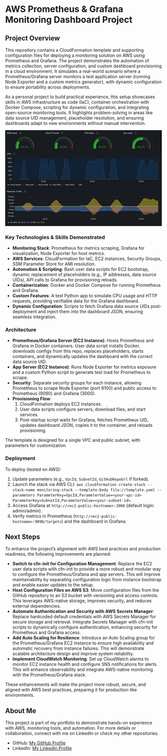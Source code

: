 # AWS Prometheus & Grafana Monitoring Dashboard Project

## Project Overview

This repository contains a CloudFormation template and supporting configuration files for deploying a monitoring solution on AWS using Prometheus and Grafana. The project demonstrates the automation of metrics collection, server configuration, and custom dashboard provisioning in a cloud environment. It simulates a real-world scenario where a Prometheus/Grafana server monitors a test application server (running Node Exporter and a custom metrics generator), with dynamic configuration to ensure portability across deployments.

As a personal project to build practical experience, this setup showcases skills in AWS infrastructure as code (IaC), container orchestration with Docker Compose, scripting for dynamic configuration, and integrating open-source monitoring tools. It highlights problem-solving in areas like data source UID management, placeholder resolution, and ensuring dashboards adapt to new environments without manual intervention.

![Grafana Dashboard Screenshot](screenshots/grafana-dashboard.png)

### Key Technologies & Skills Demonstrated
- **Monitoring Stack**: Prometheus for metrics scraping, Grafana for visualization, Node Exporter for host metrics.
- **AWS Services**: CloudFormation for IaC, EC2 instances, Security Groups, SSM Parameter Store for AMI resolution.
- **Automation & Scripting**: Bash user data scripts for EC2 bootstrap, dynamic replacement of placeholders (e.g., IP addresses, data source UIDs), API calls to Grafana for provisioning reloads.
- **Containerization**: Docker and Docker Compose for running Prometheus and Grafana.
- **Custom Features**: A test Python app to simulate CPU usage and HTTP requests, providing verifiable data for the Grafana dashboard.
- **Dynamic Configuration**: Scripts to fetch Grafana data source UIDs post-deployment and inject them into the dashboard JSON, ensuring seamless integration.

### Architecture
- **Prometheus/Grafana Server (EC2 Instance)**: Hosts Prometheus and Grafana in Docker containers. User data script installs Docker, downloads configs from this repo, replaces placeholders, starts containers, and dynamically updates the dashboard with the correct data source UID.
- **App Server (EC2 Instance)**: Runs Node Exporter for metrics exposure and a custom Python script to generate test load for Prometheus to scrape.
- **Security**: Separate security groups for each instance, allowing Prometheus to scrape Node Exporter (port 9100) and public access to Prometheus (9090) and Grafana (3000).
- **Provisioning Flow**:
  1. CloudFormation deploys EC2 instances.
  2. User data scripts configure servers, download files, and start services.
  3. Post-startup script waits for Grafana, fetches Prometheus UID, updates dashboard JSON, copies it to the container, and reloads provisioning.

The template is designed for a single VPC and public subnet, with parameters for customization.

### Deployment
To deploy (tested on AWS):
1. Update parameters (e.g., `VpcId`, `SubnetId`, `GitHubRepoUrl` if forked).
2. Launch the stack via AWS CLI: `aws cloudformation create-stack --stack-name monitoring-stack --template-body file://template.yaml --parameters ParameterKey=VpcId,ParameterValue=<your-vpc-id> ParameterKey=SubnetId,ParameterValue=<your-subnet-id>`.
3. Access Grafana at `http://<ec2-public-hostname>:3000` (default login: admin/admin).
4. Verify metrics in Prometheus (`http://<ec2-public-hostname>:9090/targets`) and the dashboard in Grafana.

## Next Steps

To enhance the project’s alignment with AWS best practices and production readiness, the following improvements are planned:

- **Switch to cfn-init for Configuration Management**: Replace the EC2 user data scripts with cfn-init to provide a more robust and modular way to configure the Prometheus/Grafana and app servers. This will improve maintainability by separating configuration logic from instance bootstrap and enable easier updates to the setup.
- **Host Configuration Files on AWS S3**: Move configuration files from the GitHub repository to an S3 bucket with versioning and access controls. This leverages AWS-native storage, improves security, and reduces external dependencies.
- **Automate Authentication and Security with AWS Secrets Manager**: Replace hardcoded default credentials with AWS Secrets Manager for secure storage and retrieval. Integrate Secrets Manager with cfn-init scripts to dynamically configure authentication, enhancing security for Prometheus and Grafana access.
- **Add Auto Scaling for Resilience**: Introduce an Auto Scaling group for the Prometheus/Grafana EC2 instance to ensure high availability and automatic recovery from instance failures. This will demonstrate scalable architecture design and improve system reliability.
- **Implement CloudWatch Monitoring**: Set up CloudWatch alarms to monitor EC2 instance health and configure SNS notifications for alerts. This will enhance observability and integrate AWS-native monitoring with the Prometheus/Grafana stack.

These enhancements will make the project more robust, secure, and aligned with AWS best practices, preparing it for production-like environments.

## About Me
This project is part of my portfolio to demonstrate hands-on experience with AWS, monitoring tools, and automation. For more details or collaboration, connect with me on LinkedIn or check my other repositories.

- GitHub: [My GitHub Profile](https://github.com/matthew-pm-dev)
- LinkedIn: [My LinkedIn Profile](https://www.linkedin.com/in/matthew-malyk-78679820/)
